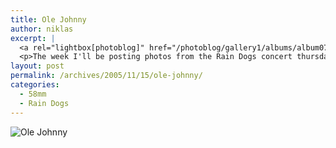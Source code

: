 ```yaml
---
title: Ole Johnny
author: niklas
excerpt: |
  <a rel="lightbox[photoblog]" href="/photoblog/gallery1/albums/album07/MG_3589_1.jpg"><img src="/photoblog/gallery1/albums/album07/MG_3589_1.thumb.jpg" title="Ole Johnny" alt="Ole Johnny"/></a>
  <p>The week I'll be posting photos from the Rain Dogs concert thursday November 10th. This is the lead singer, a Norwegian who comes here to do the concert with the band: Ole Johnny. Taken with f/2.0 at 400 ISO in 1/40 second</p>
layout: post
permalink: /archives/2005/11/15/ole-johnny/
categories:
  - 58mm
  - Rain Dogs
---
```

![Ole Johnny][1]

 [1]: /photoblog/gallery1/albums/album07/MG_3589_1.jpg